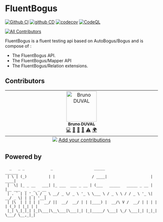 # FluentBogus

[![Github CI](https://github.com/NineteenSevenFour/fluentbogus/actions/workflows/ci.yaml/badge.svg)](https://github.com/NineteenSevenFour/fluentbogus/actions/workflows/ci.yaml) [![github CD](https://github.com/NineteenSevenFour/fluentbogus/actions/workflows/cd.yaml/badge.svg)](https://github.com/NineteenSevenFour/fluentbogus/actions/workflows/cd.yaml) [![codecov](https://codecov.io/gh/NineteenSevenFour/fluentbogus/branch/main/graph/badge.svg?token=cXAu8BCw8d)](https://codecov.io/gh/NineteenSevenFour/fluentbogus) [![CodeQL](https://github.com/NineteenSevenFour/fluentbogus/actions/workflows/github-code-scanning/codeql/badge.svg)](https://github.com/NineteenSevenFour/fluentbogus/actions/workflows/github-code-scanning/codeql)

<!-- ALL-CONTRIBUTORS-BADGE:START - Do not remove or modify this section -->
[![All Contributors](https://img.shields.io/badge/all_contributors-1-orange.svg?style=flat-square)](#contributors-)
<!-- ALL-CONTRIBUTORS-BADGE:END -->

FluentBogus is a fluent testing api based on AutoBogus/Bogus and is compose of :

- The FluentBogus API.
- The FluentBogus/Mapper API
- The FluentBogus/Relation extensions.

## Contributors
<!-- ALL-CONTRIBUTORS-LIST:START - Do not remove or modify this section -->
<!-- prettier-ignore-start -->
<!-- markdownlint-disable -->
<table>
  <tbody>
    <tr>
      <td align="center" valign="top" width="14.28%"><a href="https://www.linkedin.com/in/brunoduval/"><img src="https://avatars.githubusercontent.com/u/48152847?v=4?s=100" width="100px;" alt="Bruno DUVAL"/><br /><sub><b>Bruno DUVAL</b></sub></a><br /><a href="https://github.com/nineteensevenfour/fluentbogus/commits?author=datatunning" title="Code">💻</a> <a href="https://github.com/nineteensevenfour/fluentbogus/commits?author=datatunning" title="Documentation">📖</a> <a href="#projectManagement-datatunning" title="Project Management">📆</a> <a href="https://github.com/nineteensevenfour/fluentbogus/pulls?q=is%3Apr+reviewed-by%3Adatatunning" title="Reviewed Pull Requests">👀</a> <a href="https://github.com/nineteensevenfour/fluentbogus/commits?author=datatunning" title="Tests">⚠️</a> <a href="#translation-datatunning" title="Translation">🌍</a></td>
    </tr>
  </tbody>
  <tfoot>
    <tr>
      <td align="center" size="13px" colspan="7">
        <img src="https://raw.githubusercontent.com/all-contributors/all-contributors-cli/1b8533af435da9854653492b1327a23a4dbd0a10/assets/logo-small.svg">
          <a href="https://all-contributors.js.org/docs/en/bot/usage">Add your contributions</a>
        </img>
      </td>
    </tr>
  </tfoot>
</table>

<!-- markdownlint-restore -->
<!-- prettier-ignore-end -->

<!-- ALL-CONTRIBUTORS-LIST:END -->

## Powered by

```text
  _   _ _            _                   _____                      ______               
 | \ | (_)          | |                 / ____|                    |  ____|              
 |  \| |_ _ __   ___| |_ ___  ___ _ __ | (___   _____   _____ _ __ | |__ ___  _   _ _ __ 
 | . ` | | '_ \ / _ \ __/ _ \/ _ \ '_ \ \___ \ / _ \ \ / / _ \ '_ \|  __/ _ \| | | | '__|
 | |\  | | | | |  __/ ||  __/  __/ | | |____) |  __/\ V /  __/ | | | | | (_) | |_| | |   
 |_| \_|_|_| |_|\___|\__\___|\___|_| |_|_____/ \___| \_/ \___|_| |_|_|  \___/ \__,_|_|
```
